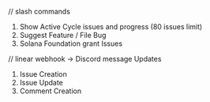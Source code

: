// slash commands

1. Show Active Cycle issues and progress (80 issues limit)
3. Suggest Feature / File Bug
2. Solana Foundation grant Issues

// linear webhook -> Discord message Updates

1. Issue Creation 
2. Issue Update
3. Comment Creation
